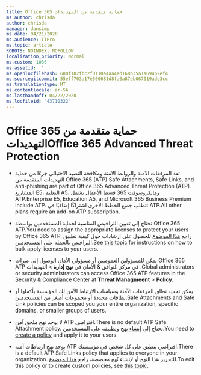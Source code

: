 ```yaml
---
title: Office 365 حماية متقدمة من التهديدات
ms.author: chrisda
author: chrisda
manager: dansimp
ms.date: 04/21/2020
ms.audience: ITPro
ms.topic: article
ROBOTS: NOINDEX, NOFOLLOW
localization_priority: Normal
ms.custom: 1036
ms.assetid: ''
ms.openlocfilehash: 680f182fbc2f0110a4aa4ed168b35a1a694b2ef4
ms.sourcegitcommit: 55eff703a17e500681d8fa6a87eb067019ade3cc
ms.translationtype: MT
ms.contentlocale: ar-SA
ms.lasthandoff: 04/22/2020
ms.locfileid: "43710322"
---
```

# <a name="office-365-advanced-threat-protection"></a><span data-ttu-id="79500-102">Office 365 حماية متقدمة من التهديدات</span><span class="sxs-lookup"><span data-stu-id="79500-102">Office 365 Advanced Threat Protection</span></span>

- <span data-ttu-id="79500-103">تعد المرفقات الآمنة والروابط الآمنة ومكافحة التصيد الاحتيالي جزءًا من حماية التهديدات المتقدمة من Office 365 (ATP).</span><span class="sxs-lookup"><span data-stu-id="79500-103">Safe Attachments, Safe Links, and anti-phishing are part of Office 365 Advanced Threat Protection (ATP).</span></span> <span data-ttu-id="79500-104">المشاريع E5، التعليم A5، ومايكروسوفت 365 قسط الأعمال تشمل ATP.</span><span class="sxs-lookup"><span data-stu-id="79500-104">Enterprise E5, Education A5, and Microsoft 365 Business Premium include ATP.</span></span> <span data-ttu-id="79500-105">تتطلب جميع الخطط الأخرى اشتراكًا إضافيًا في ATP.</span><span class="sxs-lookup"><span data-stu-id="79500-105">All other plans require an add-on ATP subscription.</span></span>

- <span data-ttu-id="79500-106">تحتاج إلى تعيين التراخيص المناسبة لحماية المستخدمين بواسطة Office 365 ATP.</span><span class="sxs-lookup"><span data-stu-id="79500-106">You need to assign the appropriate licenses to protect your users by Office 365 ATP.</span></span> <span data-ttu-id="79500-107">راجع [هذا الموضوع](https://docs.microsoft.com/office365/admin/subscriptions-and-billing/assign-licenses-to-users) للحصول على إرشادات حول كيفية تطبيق التراخيص بالجملة على المستخدمين.</span><span class="sxs-lookup"><span data-stu-id="79500-107">See [this topic](https://docs.microsoft.com/office365/admin/subscriptions-and-billing/assign-licenses-to-users) for instructions on how to bulk apply licenses to your users.</span></span>

- <span data-ttu-id="79500-108">يمكن للمسؤولين العموميين أو مسؤولي الأمان الوصول إلى ميزات Office 365 ATP في مركز التوافق & الأمان في **نهج** **إدارة** \> التهديدات .</span><span class="sxs-lookup"><span data-stu-id="79500-108">Global administrators or security administrators can access Office 365 ATP features in the Security & Compliance Center at **Threat Managmeent** \> **Policy**.</span></span>

- <span data-ttu-id="79500-109">يمكن تحديد نطاق المرفقات الآمنة وسياسات الارتباط الآمن لك المؤسسة بأكملها أو نطاقات محددة أو مجموعات أصغر من المستخدمين.</span><span class="sxs-lookup"><span data-stu-id="79500-109">Safe Attachments and Safe Link policies can be scoped you your entire organization, specific domains, or smaller groups of users.</span></span>

- <span data-ttu-id="79500-110">لا يوجد نهج ملحق آمن ATP افتراضي.</span><span class="sxs-lookup"><span data-stu-id="79500-110">There is no default ATP Safe Attachment policy.</span></span> <span data-ttu-id="79500-111">تحتاج إلى [إنشاء نهج](https://docs.microsoft.com/office365/securitycompliance/set-up-atp-safe-attachments-policies) وتطبيقه على المستخدمين.</span><span class="sxs-lookup"><span data-stu-id="79500-111">You need to [create a policy](https://docs.microsoft.com/office365/securitycompliance/set-up-atp-safe-attachments-policies) and apply it to your users.</span></span>

- <span data-ttu-id="79500-112">يوجد نهج ارتباطات آمنة ATP افتراضي ينطبق على كل شخص في مؤسستك.</span><span class="sxs-lookup"><span data-stu-id="79500-112">There is a default ATP Safe Links policy that applies to everyone in your organization.</span></span> <span data-ttu-id="79500-113">للتحرير هذا النهج أو لإنشاء نُهج مخصصة، راجع [هذا الموضوع](https://docs.microsoft.com/office365/securitycompliance/set-up-atp-safe-links-policies).</span><span class="sxs-lookup"><span data-stu-id="79500-113">To edit this policy or to create custom policies, see [this topic](https://docs.microsoft.com/office365/securitycompliance/set-up-atp-safe-links-policies).</span></span>
